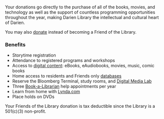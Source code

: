 <div class="row margin-bottom-10">
<div class="col-md-10 col-md-offset-1">

Your donations go directly to the purchase of all of the books, movies, and technology as well as the support of countless programming opportunities throughout the year, making Darien Library the intellectual and cultural heart of Darien. 

You may also [donate](/donate "Donate") instead of becoming a Friend of the Library.

### Benefits
* Storytime registration
* Attendance to registered programs and workshops
* Access to [digital content](/link-needed "digital content"): eBooks, eAudiobooks, movies, music, comic books
* Home access to residents and Friends only [databases](/research "databases")
* Reserve the Bloomberg Terminal, study rooms, and [Digital Media Lab](/dml "Digital Media Lab")
* Three [Book-a-Librarian](/page/book-librarian "Book-a-Librarian") help appointments per year 
* Learn from home with [Lynda.com](/link-needed "Lynda.com")
* Place holds on DVDs

Your Friends of the Library donation is tax deductible since the Library is a 501(c)(3) non-profit.

<div>
	<div id="bbox-root">
		&nbsp;</div>
	<script type="text/javascript">
       window.bboxInit = function () {
           bbox.showForm('5bc54255-c66b-4f0d-9076-7e9d405b2e2b');
       };
       (function () {
           var e = document.createElement('script'); e.async = true;
           e.src = 'https://bbox.blackbaudhosting.com/webforms/bbox-min.js';
           document.getElementsByTagName('head')[0].appendChild(e);
       } ());
</script></div>

</div>
</div>
